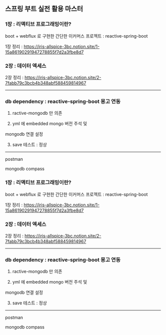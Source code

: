 ## 스프링 부트 실전 활용 마스터


### 1장 : 리액티브 프로그래밍이란? 

boot + webflux 로 구현한 간단한 이커머스 프로젝트 : reactive-spring-boot

1장 정리 : 
 https://iris-allspice-3bc.notion.site/1-15a86190291947278855f7d2a3fbe8d7

 ### 2장 : 데이터 엑세스

2장 정리 :
https://iris-allspice-3bc.notion.site/2-7fabb79c3bcb4b348abf588459814967

<hr>

### db dependency : reactive-spring-boot 몽고 연동

1. ractive-mongodb 만 의존

2. yml 에 embedded mongo 버전 주석 및

mongodb 연결 설정

3. save 테스트 : 정상
<hr>
postman

mongodb compass


### 1장 : 리액티브 프로그래밍이란? 

boot + webflux 로 구현한 간단한 이커머스 프로젝트 : reactive-spring-boot

1장 정리 : 
 https://iris-allspice-3bc.notion.site/1-15a86190291947278855f7d2a3fbe8d7

 ### 2장 : 데이터 엑세스

2장 정리 :
https://iris-allspice-3bc.notion.site/2-7fabb79c3bcb4b348abf588459814967

<hr>

### db dependency : reactive-spring-boot 몽고 연동

1. ractive-mongodb 만 의존

2. yml 에 embedded mongo 버전 주석 및

mongodb 연결 설정

3. save 테스트 : 정상
<hr>
postman

mongodb compass

